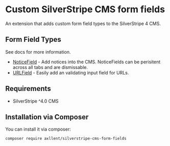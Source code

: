 # Custom SilverStripe CMS form fields

An extension that adds custom form field types to the SilverStripe 4 CMS.


## Form Field Types

See docs for more information.

- [NoticeField](docs/en/NoticeField.md) - Add notices into the CMS. NoticeFields can be perisitent across all tabs and are dismissable.
- [URLField](docs/en/URLField.md) - Easily add an validating input field for URLs.


## Requirements

- SilverStripe ^4.0 CMS


## Installation via Composer

You can install it via composer:

```
composer require axllent/silverstripe-cms-form-fields
```
